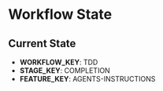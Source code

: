 # Workflow State

## Current State
- **WORKFLOW_KEY**: TDD
- **STAGE_KEY**: COMPLETION
- **FEATURE_KEY**: AGENTS-INSTRUCTIONS

<!-- IMPORTANT: Keep this file minimal. Do not add additional notes or information here. --> 